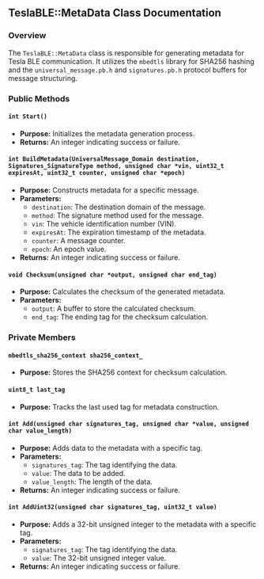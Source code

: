 ## TeslaBLE::MetaData Class Documentation

### Overview
The `TeslaBLE::MetaData` class is responsible for generating metadata for Tesla BLE communication. It utilizes the `mbedtls` library for SHA256 hashing and the `universal_message.pb.h` and `signatures.pb.h` protocol buffers for message structuring.

### Public Methods

#### `int Start()`
* **Purpose:** Initializes the metadata generation process.
* **Returns:** An integer indicating success or failure.

#### `int BuildMetadata(UniversalMessage_Domain destination, Signatures_SignatureType method, unsigned char *vin, uint32_t expiresAt, uint32_t counter, unsigned char *epoch)`
* **Purpose:** Constructs metadata for a specific message.
* **Parameters:**
    * `destination`: The destination domain of the message.
    * `method`: The signature method used for the message.
    * `vin`: The vehicle identification number (VIN).
    * `expiresAt`: The expiration timestamp of the metadata.
    * `counter`: A message counter.
    * `epoch`: An epoch value.
* **Returns:** An integer indicating success or failure.

#### `void Checksum(unsigned char *output, unsigned char end_tag)`
* **Purpose:** Calculates the checksum of the generated metadata.
* **Parameters:**
    * `output`: A buffer to store the calculated checksum.
    * `end_tag`: The ending tag for the checksum calculation.

### Private Members

#### `mbedtls_sha256_context sha256_context_`
* **Purpose:** Stores the SHA256 context for checksum calculation.

#### `uint8_t last_tag`
* **Purpose:** Tracks the last used tag for metadata construction.

#### `int Add(unsigned char signatures_tag, unsigned char *value, unsigned char value_length)`
* **Purpose:** Adds data to the metadata with a specific tag.
* **Parameters:**
    * `signatures_tag`: The tag identifying the data.
    * `value`: The data to be added.
    * `value_length`: The length of the data.
* **Returns:** An integer indicating success or failure.

#### `int AddUint32(unsigned char signatures_tag, uint32_t value)`
* **Purpose:** Adds a 32-bit unsigned integer to the metadata with a specific tag.
* **Parameters:**
    * `signatures_tag`: The tag identifying the data.
    * `value`: The 32-bit unsigned integer value.
* **Returns:** An integer indicating success or failure.